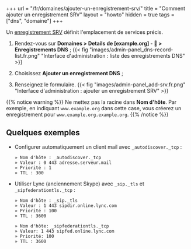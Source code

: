 +++
url = "/fr/domaines/ajouter-un-enregistrement-srv/"
title = "Comment ajouter un enregistrement SRV"
layout = "howto"
hidden = true
tags = ["dns", "domaine"]
+++

Un [enregistrement SRV](https://fr.wikipedia.org/wiki/Enregistrement_de_service) définit l'emplacement de services précis.

1.   Rendez-vous sur **Domaines > Details de [example.org] - 🔎 > Enregistrements DNS** ;
    {{< fig "images/admin-panel_dns-record-list.fr.png" "Interface d'administration : liste des enregistrements DNS" >}}

2.   Choisissez **Ajouter un enregistrement DNS** ;

3.   Renseignez le formulaire.
    {{< fig "images/admin-panel_add-srv.fr.png" "Interface d'administration : ajouter un enregistrement SRV" >}}

{{% notice warning %}}
Ne mettez pas la racine dans **Nom d'hôte**.
Par exemple, en indiquant `www.example.org` dans cette case, vous créerez un enregistrement pour `www.example.org.example.org`.
{{% /notice %}}

## Quelques exemples

-   Configurer automatiquement un client mail avec `_autodiscover._tcp` :
    ```
    » Nom d'hôte : _autodiscover._tcp
    » Valeur : 0 443 adresse.serveur.mail
    » Priorité : 1
    » TTL : 300
    ```

-   Utiliser Lync (anciennement Skype) avec `_sip._tls` et `_sipfederationtls._tcp` :
    ```
    » Nom d'hôte : _sip._tls
    » Valeur : 1 443 sipdir.online.lync.com
    » Priorité : 100
    » TTL : 3600
    ```
    ```
    » Nom d'hôte: _sipfederationtls._tcp
    » Valeur: 1 443 sipfed.online.lync.com
    » Priorité: 100
    » TTL : 3600
    ```
